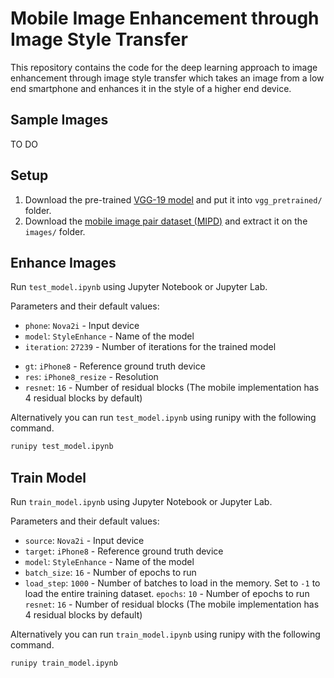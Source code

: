 # Mobile Image Enhancement through Image Style Transfer
 
This repository contains the code for the deep learning approach to image enhancement through image style transfer which takes an image from a low end smartphone and enhances it in the style of a higher end device.

## Sample Images
TO DO

## Setup

1. Download the pre-trained [VGG-19 model](https://drive.google.com/file/d/0BwOLOmqkYj-jMGRwaUR2UjhSNDQ/view?usp=sharing) and put it into `vgg_pretrained/` folder.
2. Download the [mobile image pair dataset (MIPD)](https://drive.google.com/open?id=1CmDvlpZbZuoVQ8keSA-oIaZgVIo2ueI7) and extract it on the `images/` folder.

## Enhance Images

Run `test_model.ipynb` using Jupyter Notebook or Jupyter Lab.

Parameters and their default values:
* `phone`: `Nova2i` - Input device
* `model`: `StyleEnhance` - Name of the model
* `iteration`: `27239` - Number of iterations for the trained model
- `gt`: `iPhone8` - Reference ground truth device
- `res`: `iPhone8_resize` - Resolution
- `resnet`: `16` - Number of residual blocks (The mobile implementation has 4 residual blocks by default)

Alternatively you can run `test_model.ipynb` using runipy with the following command.
```bash
runipy test_model.ipynb
```


## Train Model
Run `train_model.ipynb` using Jupyter Notebook or Jupyter Lab.

Parameters and their default values:
- `source`: `Nova2i` - Input device
- `target`: `iPhone8` - Reference ground truth device
- `model`: `StyleEnhance` - Name of the model
- `batch_size`: `16` - Number of epochs to run
- `load_step`: `1000` - Number of batches to load in the memory. Set to `-1` to load the entire training dataset.
`epochs`: `10` - Number of epochs to run
`resnet`: `16` - Number of residual blocks (The mobile implementation has 4 residual blocks by default)

Alternatively you can run `train_model.ipynb` using runipy with the following command.
```bash
runipy train_model.ipynb
```
